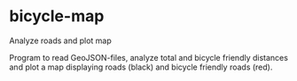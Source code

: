# bicycle-map
Analyze roads and plot map

Program to read GeoJSON-files, analyze total and bicycle friendly distances and plot a map displaying roads (black) and bicycle friendly roads (red).
